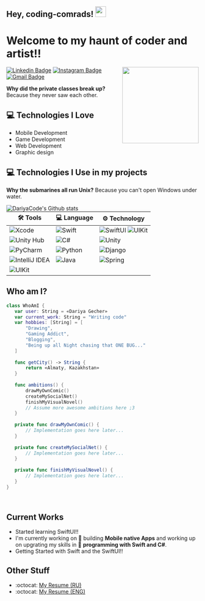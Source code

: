 ## Hey, coding-comrads!  <img src="https://media.giphy.com/media/hvRJCLFzcasrR4ia7z/giphy.gif" width="28px" height="28px">

<h1>Welcome to my haunt of coder and artist!!</h1> 


<img align='right' src='https://octodex.github.com/images/hula_loop_octodex03.gif' width='200'>

[![Linkedin Badge](https://img.shields.io/badge/-DariyaGecher-blue?style=flat-square&logo=Linkedin&logoColor=white&link=https://www.linkedin.com/in/dariya-gecher/)](https://www.linkedin.com/in/dariya-gecher/)
[![Instagram Badge](https://img.shields.io/badge/-dariya.gecher-e4405f?style=flat-square&logo=Instagram&logoColor=white&link=https://www.instagram.com/dariya.gecher/)](https://www.instagram.com/dariya.gecher/)
[![Gmail Badge](https://img.shields.io/badge/-dariya.gecher@gmail.com-d14836?style=flat-square&logo=Gmail&logoColor=white&link=mailto:dariya.gecher@gmail.com)](mailto:dariya.gecher@gmail.com)

<div style="text-align: left"><p><b>Why did the private classes break up?</b> Because they never saw each other.</p></div>

## :computer: Technologies I Love
* Mobile Development
* Game Development
* Web Development
* Graphic design

## :computer: Technologies I Use in my projects

<div style="text-align: left"><p><b>Why the submarines all run Unix?</b> Because you can't open Windows under water.</p></div>

  <img align="left" src="http://github-readme-streak-stats.herokuapp.com?user=DariyaCode&theme=dark&background=000000" alt="DariyaCode's Github stats" />

<!-- START OF PROFILE STACK, DO NOT REMOVE -->
| 🛠 **Tools** | 💻 **Language** | ⚙️ **Technology** | 
| - | - | - |
| ![Xcode](https://img.shields.io/badge/-Xcode-000?&logo=Xcode) | ![Swift](https://img.shields.io/badge/-Swift-000?&logo=Swift) | ![SwiftUI](https://img.shields.io/badge/-SwiftUI-000?) ![UIKit](https://img.shields.io/badge/UIKit-Storyboard-black) | 
| ![Unity Hub](https://img.shields.io/badge/-UnityHub-000?&logo=Unity) | ![C#](https://img.shields.io/badge/C%23-000?&logo=C%23) | ![Unity](https://img.shields.io/badge/-Unity-000?&logo=Unity) | 
| ![PyCharm](https://img.shields.io/badge/-PyCharm-000?&logo=PyCharm) | ![Python](https://img.shields.io/badge/-Python-000?&logo=Python) | ![Django](https://img.shields.io/badge/-Django-000?&logo=Django) | 
| ![IntelliJ IDEA](https://img.shields.io/badge/-IntelliJIDEA-000?&logo=IntelliJ) | ![Java](https://img.shields.io/badge/-Java-000?&logo=Java&logoColor=007396) | ![Spring](https://img.shields.io/badge/-Spring-000?&logo=Spring) | 
| ![UIKit](https://img.shields.io/badge/OS-MacOS-black) | | 
<!-- END OF PROFILE STACK, DO NOT REMOVE -->





 ## Who am I?
 ```swift
 class WhoAmI {
    var user: String = «Dariya Gecher»
    var current_work: String = "Writing code"
    var hobbies: [String] = [
        "Drawing",
        "Gaming Addict",
        "Blogging",
        "Being up all Night chasing that ONE BUG..."
    ]
    
    func getCity() -> String {
        return «Almaty, Kazakhstan»
    }
    
    func ambitions() {
        drawMyOwnComic()
        createMySocialNet()
        finishMyVisualNovel()
        // Assume more awesome ambitions here ;3
    }
    
    private func drawMyOwnComic() {
        // Implementation goes here later...
    }
    
    private func createMySocialNet() {
        // Implementation goes here later...
    }
    
    private func finishMyVisualNovel() {
        // Implementation goes here later...
    }
}

	
 ```
 
## Current Works
 * Started learning SwiftUI!!
 * I'm currently working on 📱 building **Mobile native Apps** and working up on upgrating my skills in 🚀 **programming with Swift and C#**.
 * Getting Started with Swift and the SwiftUI!!
 
## Other Stuff
  - :octocat: [My Resume (RU)](https://drive.google.com/drive/folders/1zlUKiCwYcZiwcSy0-GBqbsDDlqCAswcQ?usp=sharing)
  - :octocat: [My Resume (ENG)](https://drive.google.com/drive/folders/1zlUKiCwYcZiwcSy0-GBqbsDDlqCAswcQ?usp=sharing)



 
